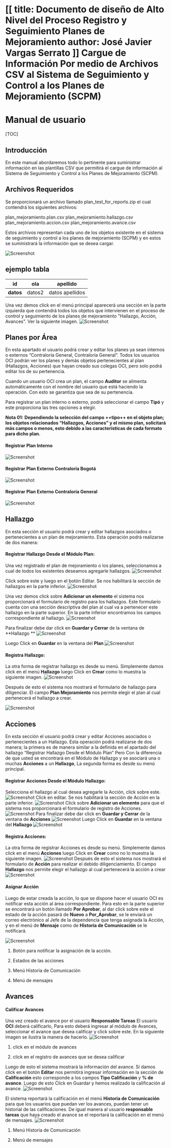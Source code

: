 [[
title: Documento de diseño de Alto Nivel del Proceso Registro y Seguimiento Planes de Mejoramiento
author: José Javier Vargas Serrato
]]
Cargue de Información Por medio de Archivos CSV al Sistema de Seguimiento y Control a los Planes de Mejoramiento (SCPM)
===================================================================

Manual de usuario
============================

[TOC]

Introducción
--------------------------------
En este manual abordaremos todo lo pertinente para suministrar información  en las plantillas CSV que permitirá el cargue de información al Sistema de Seguimiento y Control a los Planes de Mejoramiento (SCPM).

Archivos Requeridos
----------------------------
Se proporcionará un archivo  llamado plan_test_for_reports.zip el cual contendrá los siguientes archivos:

plan_mejoramiento.plan.csv
plan_mejoramiento.hallazgo.csv
plan_mejoramiento.accion.csv
plan_mejoramiento.avance.csv

Estos archivos representan cada uno de los objetos existente en el  sistema de seguimiento y control a los planes de mejoramiento (SCPM) y en estos se suministrará la información que se desea cargar.

![Screenshot](../img/ejemplo1.png)

## ejemplo tabla

| id | ola | apellido|
|--------|--------|--------|
|     **datos**   |   datos2     | datos apellidos|


Una vez demos click en el menú principal aparecerá una sección en la parte izquierda que contendrá todos los objetos que intervienen en el proceso de control y seguimiento de los planes de mejoramiento "Hallazgo, Acción, Avances".  Ver la siguiente imagen.
![Screenshot](../img/img02_menu_plan.png)





## Planes por Área
En esta apartado el usuario podrá crear y editar los planes ya sean internos o externos “Contraloría General, Contraloría General”.
Todos los usuarios OCI podrán ver los planes y demás objetos pertenecientes al plan (Hallazgos, Acciones) que hayan creado sus colegas OCI, pero solo podrá editar los de su pertenencia.

Cuando un usuario OCI crea un plan, el campo **Auditor** se alimenta automáticamente con el nombre del usuario que está haciendo la operación. Con esto se garantiza que sea de su pertenencia.

Para registrar un plan interno o externo, podrá seleccionar el campo **Tipó** y este proporciona las tres opciones a elegir.

**Nota 01:**
**Dependiendo la selección del campo ++tipo++ en el objeto plan; los objetos relacionados “Hallazgos, Acciones” y el mismo plan, solicitará más campos o menos, esto debido a las características de cada formato para dicho plan.**
#### Registrar Plan Interno
![Screenshot](../img/img03_plan_interno.png)

#### Registrar Plan Externo Contraloría Bogotá
![Screenshot](../img/img04_plan_bogota.png)

#### Registrar Plan Externo Contraloría General
![Screenshot](../img/img05_plan_general.png)

## Hallazgo
En esta sección el usuario podrá crear y editar hallazgos asociados o pertenecientes a un plan de mejoramiento. Esta operación podrá realizarse de dos manera:

#### Registrar Hallazgo Desde el Módulo Plan:
Una vez registrado el plan de mejoramiento o los planes, seleccionamos a cual de todos los existentes deseamos agregarle  hallazgos.
![Screenshot](../img/img07_hallazgo_desde_plan.png)

Click sobre este y luego en el botón Editar. Se nos habilitará la sección de hallazgos en la parte inferior.
![Screenshot](../img/img06_hallazgo_desde_plan.png)

Una vez demos click sobre **Adicionar un elemento** el sistema nos proporcionará el formulario de registro para los hallazgos. Este formulario cuenta con una sección descriptiva del plan al cual va a pertenecer este hallazgo en la parte superior. En la parte inferior encontramos los campos correspondiente al hallazgo.
![Screenshot](../img/img08_hallazgo_desde_plan.png)

Para finalizar debe dar click en **Guardar y Cerrar** de la ventana de **Hallazgo **
![Screenshot](../img/img09_hallazgo_desde_plan.png)

Luego Click en **Guardar** en la ventana del **Plan**
![Screenshot](../img/img10_hallazgo_desde_plan.png)

#### Registra Hallazgo:
La otra forma de registrar hallazgo es desde su menú. Simplemente damos click en el menú **Hallazgo** luego Click en **Crear**  como lo muestra la siguiente imagen.
![Screenshot](../img/img11_hallazgo.png)

Después de esto el sistema nos mostrará el formulario de hallazgo para diligenciar. El campo **Plan Mejoramiento** nos permite elegir el plan al cual pertenecerá el hallazgo a crear.

![Screenshot](../img/img12_hallazgo.png)

## Acciones
En esta sección el usuario podrá crear y editar Acciones asociados o pertenecientes a un Hallazgo. Esta operación podrá realizarse de dos manera; la primera es de manera similar a la definida en el apartado del hallazgo “Registrar Hallazgo Desde el Módulo Plan” Pero Con la diferencia de que usted se encontrará en el Módulo de Hallazgo y se asociará una o muchas **Acciones** a un **Hallazgo**,
La segunda forma es desde su menú principal.

#### Registrar Acciones Desde el Módulo Hallazgo:

Selecciona el hallazgo al cual desea agregarle la Acción, click sobre este.
![Screenshot](../img/img_13_accion.png)
Click en editar.  Se nos habilitará la sección de Acción en la parte inferior.
![Screenshot](../img/img_14_accion.png)
Click sobre **Adicionar un elemento** para que el sistema nos proporcionará el formulario de registro de Acciones.
![Screenshot](../img/img_15_accion.png)
Para finalizar debe dar click en **Guardar y Cerrar** de la ventana de **Acciones**
![Screenshot](../img/img_16_accion.png)
Luego Click en **Guardar** en la ventana del **Hallazgo**
![Screenshot](../img/img_17_accion.png)

#### Registra Acciones:
La otra forma de registrar Acciones es desde su menú. Simplemente damos click en el menú **Acciones** luego Click en **Crear**  como no lo muestra la siguiente imagen.
![Screenshot](../img/img_18_accion.png)
Después de esto el sistema nos mostrará el formulario de **Acción** para realizar el debido diligenciamiento.
El campo **Hallazgo** nos permite elegir el hallazgo al cual pertenecerá la acción a crear
![Screenshot](../img/img_19_accion.png)

#### Asignar Acción
Luego de estar creada la acción, lo que se dispone hacer el usuario OCI es notificar esta acción al área correspondiente. Para esto en la parte superior se encontrará un botón llamado **Por Aprobar**, al dar click sobre este el estado de la acción pasará de **Nuevo** a **Por_Aprobar**, se le enviará un correo electrónico al Jefe de la dependencia que tenga asignada la Acción, y en el menú de **Mensaje** como de **Historia de Comunicación** se le notificará.

![Screenshot](../img/img_20_accion.png)

1. Botón para notificar la asignación de la acción.

2. Estados de las acciones

3. Menú Historia de Comunicación

4. Menú de mensajes

## Avances
#### Calificar Avances
 Una vez  creado el avance por el usuario **Responsable Tareas** El usuario **OCI** deberá calificarlo, Para esto deberá ingresar al módulo de Avances, seleccionar el avance que desea calificar y click sobre este. En la siguiente imagen se ilustra la manera de hacerlo.
![Screenshot](../img/img_21_accion.png)

1. click en el módulo de avances

2. click en el registro de avances que se desea calificar

Luego de esto el sistema mostrará la información del avance. Si damos click en el botón **Editar** nos permitirá ingresar información en la sección de **Calificación** esto corresponde a los campos **Tipo Calificación** y **% de avance**. Luego de esto Click en Guardar y hemos realizado la calificación al avance.
![Screenshot](../img/img_22_accion.png)

El sistema reportará la calificación en el menú **Historia de Comunicación** para que los usuarios que puedan ver los avances, puedan tener un historial de las calificaciones. De igual manera al usuario **responsable tareas** que haya creado el avance se el reportará la calificación en el menú de mensajes.
![Screenshot](../img/img_23_accion.png)

1. Menú Historia de Comunicación

2. Menú de mensajes
